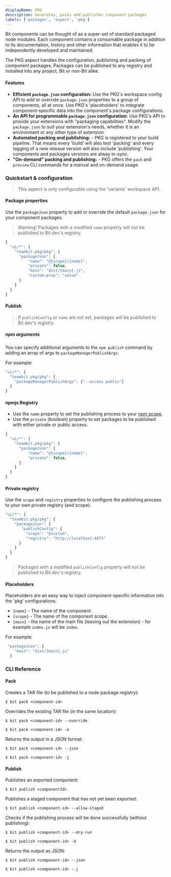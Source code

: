 ```yaml
---
displayName: PKG
description: Generates, packs and publishes component packages
labels: ['packages', 'aspect', 'pkg']
---
```


Bit components can be thought of as a super-set of standard packaged node modules. Each component contains a consumable package in addition to its documentation, history and other information that enables it to be independently developed and maintained.

The PKG aspect handles the configuration, publishing and packing of component packages. Packages can be published to any registry and installed into any project, Bit or non-Bit alike.

#### Features

- **Efficient `package.json` configuration:** Use the PKG's workspace config API to add or override `package.json` properties to a group of components, all at once.
  Use PKG's 'placeholders' to integrate component-specific data into the component's package configurations.
- **An API for programmable `package.json` configuration:** Use PKG's API to provide your extensions with "packaging capabilities". Modify the `package.json` to suit your extension's needs, whether it is an environment or any other type of extension.
- **Automated packing and publishing:** - PKG is registered to your build pipeline. That means every 'build' will also test 'packing' and every tagging of a new release version will also include 'publishing'. Your components and packages versions are alway in-sync.
- **"On-demand" packing and publishing:** - PKG offers the `pack` and `preview` CLI commands for a manual and on-demand usage.

### Quickstart & configuration

> This aspect is only configurable using the 'variants' workspace API.

#### Package properties

Use the `packageJson` property to add or override the default `package.json` for your component packages.

> Warning! Packages with a modified `name` property will not be published to Bit.dev's registry.

```js
{
  "ui/*": {
    "teambit.pkg/pkg": {
      "packageJson": {
          "name": "@{scope}/{name}",
          "private": false,
          "main": "dist/{main}.js",
          "custom-prop": "value"
      }
    }
  }
}
```

#### Publish

> If `publishConfig` or `name` are not set, packages will be published to Bit.dev's registry.

##### npm arguments

You can specify additional arguments to the `npm publish` command by adding an array of args to `packageManagerPublishArgs`.

For example:

```js
"ui/*": {
  "teambit.pkg/pkg": {
    "packageManagerPublishArgs": ["--access public"]
  }
}
```

#### npmjs Registry

- Use the `name` property to set the publishing process to your [npm scope](https://docs.npmjs.com/cli/v6/using-npm/scope).
- Use the `private` _(boolean)_ property to set packages to be published with either private or public access.

```js
{
  "ui/*": {
    "teambit.pkg/pkg": {
      "packageJson": {
          "name": "@{scope}/{name}",
          "private": false,
      }
    }
  }
}
```

#### Private registry

Use the `scope` and `registry` properties to configure the publishing process to your own private registry (and scope).

```js
"ui/*": {
  "teambit.pkg/pkg": {
    "packageJson": {
       "publishConfig": {
         "scope": "@custom",
         "registry": "http://localhost:4873"
      }
    }
  }
}
```

> Packages with a modified `publishConfig` property will not be published to Bit.dev's registry.

#### Placeholders

Placeholders are an easy way to inject component-specific information into the 'pkg' configurations.

- `{name}` - The name of the component.
- `{scope}` - The name of the component scope.
- `{main}` - the name of the main file (leaving out the extension) - for example `index.js` will be `index`.

For example:

```js
 "packageJson": {
    "main": "dist/{main}.js"
  }
```

### CLI Reference

#### Pack

Creates a TAR file (to be published to a node package registry):

```shell
$ bit pack <component-id>
```

Overrides the existing TAR file (in the same location):

```shell
$ bit pack <component-id> --override

$ bit pack <component-id> -o
```

Returns the output in a JSON format:

```shell
$ bit pack <component-id> --json

$ bit pack <component-id> -j
```

#### Publish

Publishes an exported component:

```shell
$ bit publish <componentId>
```

Publishes a staged component that has not yet been exported:

```shell
$ bit publish <component-id> --allow-staged
```

Checks if the publishing process will be done successfully (without publishing):

```shell
$ bit publish <component-id> --dry-run

$ bit publish <component-id> -d
```

Returns the output as JSON:

```shell
$ bit publish <component-id> --json

$ bit publish <component-id> --j
```
